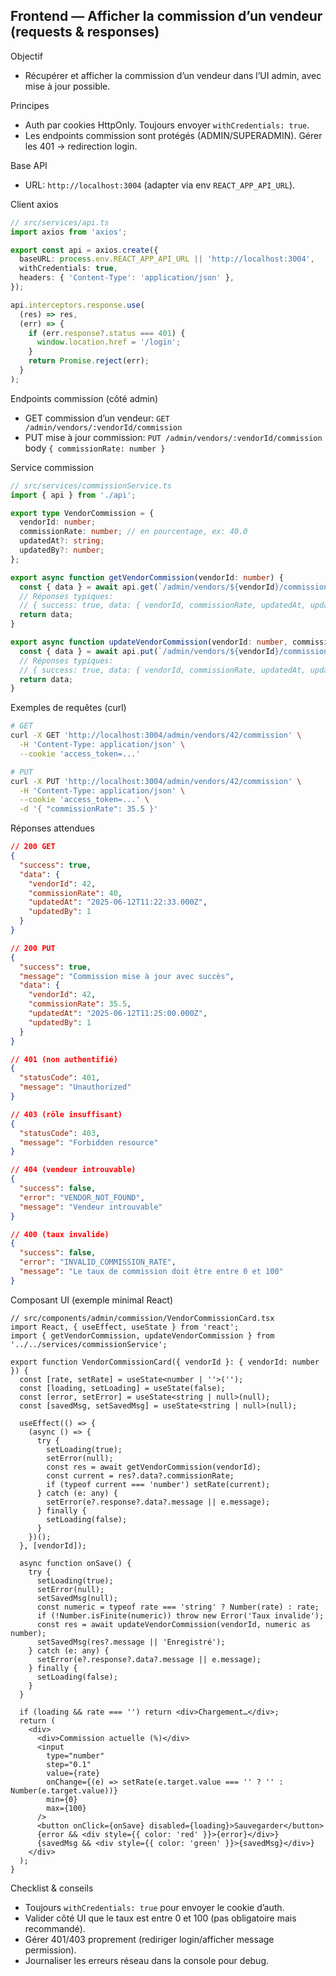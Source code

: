 ## Frontend — Afficher la commission d’un vendeur (requests & responses)

Objectif
- Récupérer et afficher la commission d’un vendeur dans l’UI admin, avec mise à jour possible.

Principes
- Auth par cookies HttpOnly. Toujours envoyer `withCredentials: true`.
- Les endpoints commission sont protégés (ADMIN/SUPERADMIN). Gérer les 401 → redirection login.

Base API
- URL: `http://localhost:3004` (adapter via env `REACT_APP_API_URL`).

Client axios
```ts
// src/services/api.ts
import axios from 'axios';

export const api = axios.create({
  baseURL: process.env.REACT_APP_API_URL || 'http://localhost:3004',
  withCredentials: true,
  headers: { 'Content-Type': 'application/json' },
});

api.interceptors.response.use(
  (res) => res,
  (err) => {
    if (err.response?.status === 401) {
      window.location.href = '/login';
    }
    return Promise.reject(err);
  }
);
```

Endpoints commission (côté admin)
- GET commission d’un vendeur: `GET /admin/vendors/:vendorId/commission`
- PUT mise à jour commission: `PUT /admin/vendors/:vendorId/commission` body `{ commissionRate: number }`

Service commission
```ts
// src/services/commissionService.ts
import { api } from './api';

export type VendorCommission = {
  vendorId: number;
  commissionRate: number; // en pourcentage, ex: 40.0
  updatedAt?: string;
  updatedBy?: number;
};

export async function getVendorCommission(vendorId: number) {
  const { data } = await api.get(`/admin/vendors/${vendorId}/commission`);
  // Réponses typiques:
  // { success: true, data: { vendorId, commissionRate, updatedAt, updatedBy }, message?: string }
  return data;
}

export async function updateVendorCommission(vendorId: number, commissionRate: number) {
  const { data } = await api.put(`/admin/vendors/${vendorId}/commission`, { commissionRate });
  // Réponses typiques:
  // { success: true, data: { vendorId, commissionRate, updatedAt, updatedBy }, message: 'Commission mise à jour avec succès' }
  return data;
}
```

Exemples de requêtes (curl)
```bash
# GET
curl -X GET 'http://localhost:3004/admin/vendors/42/commission' \
  -H 'Content-Type: application/json' \
  --cookie 'access_token=...'

# PUT
curl -X PUT 'http://localhost:3004/admin/vendors/42/commission' \
  -H 'Content-Type: application/json' \
  --cookie 'access_token=...' \
  -d '{ "commissionRate": 35.5 }'
```

Réponses attendues
```json
// 200 GET
{
  "success": true,
  "data": {
    "vendorId": 42,
    "commissionRate": 40,
    "updatedAt": "2025-06-12T11:22:33.000Z",
    "updatedBy": 1
  }
}
```
```json
// 200 PUT
{
  "success": true,
  "message": "Commission mise à jour avec succès",
  "data": {
    "vendorId": 42,
    "commissionRate": 35.5,
    "updatedAt": "2025-06-12T11:25:00.000Z",
    "updatedBy": 1
  }
}
```
```json
// 401 (non authentifié)
{
  "statusCode": 401,
  "message": "Unauthorized"
}
```
```json
// 403 (rôle insuffisant)
{
  "statusCode": 403,
  "message": "Forbidden resource"
}
```
```json
// 404 (vendeur introuvable)
{
  "success": false,
  "error": "VENDOR_NOT_FOUND",
  "message": "Vendeur introuvable"
}
```
```json
// 400 (taux invalide)
{
  "success": false,
  "error": "INVALID_COMMISSION_RATE",
  "message": "Le taux de commission doit être entre 0 et 100"
}
```

Composant UI (exemple minimal React)
```tsx
// src/components/admin/commission/VendorCommissionCard.tsx
import React, { useEffect, useState } from 'react';
import { getVendorCommission, updateVendorCommission } from '../../services/commissionService';

export function VendorCommissionCard({ vendorId }: { vendorId: number }) {
  const [rate, setRate] = useState<number | ''>('');
  const [loading, setLoading] = useState(false);
  const [error, setError] = useState<string | null>(null);
  const [savedMsg, setSavedMsg] = useState<string | null>(null);

  useEffect(() => {
    (async () => {
      try {
        setLoading(true);
        setError(null);
        const res = await getVendorCommission(vendorId);
        const current = res?.data?.commissionRate;
        if (typeof current === 'number') setRate(current);
      } catch (e: any) {
        setError(e?.response?.data?.message || e.message);
      } finally {
        setLoading(false);
      }
    })();
  }, [vendorId]);

  async function onSave() {
    try {
      setLoading(true);
      setError(null);
      setSavedMsg(null);
      const numeric = typeof rate === 'string' ? Number(rate) : rate;
      if (!Number.isFinite(numeric)) throw new Error('Taux invalide');
      const res = await updateVendorCommission(vendorId, numeric as number);
      setSavedMsg(res?.message || 'Enregistré');
    } catch (e: any) {
      setError(e?.response?.data?.message || e.message);
    } finally {
      setLoading(false);
    }
  }

  if (loading && rate === '') return <div>Chargement…</div>;
  return (
    <div>
      <div>Commission actuelle (%)</div>
      <input
        type="number"
        step="0.1"
        value={rate}
        onChange={(e) => setRate(e.target.value === '' ? '' : Number(e.target.value))}
        min={0}
        max={100}
      />
      <button onClick={onSave} disabled={loading}>Sauvegarder</button>
      {error && <div style={{ color: 'red' }}>{error}</div>}
      {savedMsg && <div style={{ color: 'green' }}>{savedMsg}</div>}
    </div>
  );
}
```

Checklist & conseils
- Toujours `withCredentials: true` pour envoyer le cookie d’auth.
- Valider côté UI que le taux est entre 0 et 100 (pas obligatoire mais recommandé).
- Gérer 401/403 proprement (rediriger login/afficher message permission).
- Journaliser les erreurs réseau dans la console pour debug.








